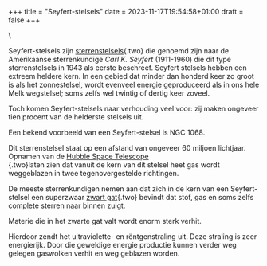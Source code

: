 +++
title = "Seyfert-stelsels"
date = 2023-11-17T19:54:58+01:00
draft = false
+++

\

Seyfert-stelsels zijn [sterrenstelsels](sterrenstelsel.html){.two} die
genoemd zijn naar de Amerikaanse sterrenkundige *Carl K. Seyfert*
(1911-1960) die dit type sterrenstelsels in 1943 als eerste beschreef.
Seyfert stelsels hebben een extreem heldere kern. In een gebied dat
minder dan honderd keer zo groot is als het zonnestelsel, wordt evenveel
energie geproduceerd als in ons hele Melk wegstelsel; soms zelfs wel
twintig of dertig keer zoveel.

Toch komen Seyfert-stelsels naar verhouding veel voor: zij maken
ongeveer tien procent van de helderste stelsels uit.

Een bekend voorbeeld van een Seyfert-stelsel is NGC 1068.

Dit sterrenstelsel staat op een afstand van ongeveer 60 miljoen
lichtjaar. Opnamen van de [Hubble Space Telescope\
](hst.html){.two}laten zien dat vanuit de kern van dit stelsel heet gas
wordt weggeblazen in twee tegenovergestelde richtingen.

De meeste sterrenkundigen nemen aan dat zich in de kern van een
Seyfert-stelsel een superzwaar [zwart gat](zwartega.html){.two} bevindt
dat stof, gas en soms zelfs complete sterren naar binnen zuigt.

Materie die in het zwarte gat valt wordt enorm sterk verhit.

Hierdoor zendt het ultraviolette- en röntgenstraling uit. Deze straling
is zeer energierijk. Door die geweldige energie productie kunnen verder
weg gelegen gaswolken verhit en weg geblazen worden.
